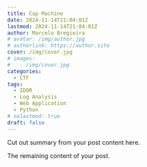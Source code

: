 ```yaml
---
title: Cap Machine
date: 2024-11-14T21:04:01Z
lastmod: 2024-11-14T21:04:01Z
author: Marcelo Bregieira
# avatar: /img/author.jpg
# authorlink: https://author.site
cover: /img/cover.jpg
# images:
#   - /img/cover.jpg
categories:
  - CTF
tags:
  - IDOR
  - Log Analysis
  - Web Application
  - Python
# nolastmod: true
draft: false
---
```


Cut out summary from your post content here.

<!--more-->

The remaining content of your post.
